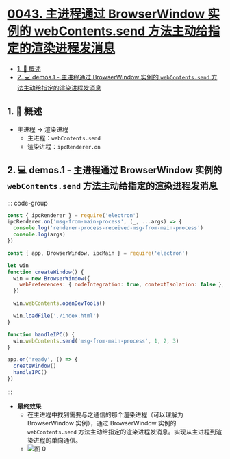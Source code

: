 # [0043. 主进程通过 BrowserWindow 实例的 webContents.send 方法主动给指定的渲染进程发消息](https://github.com/Tdahuyou/TNotes.electron/tree/main/notes/0043.%20%E4%B8%BB%E8%BF%9B%E7%A8%8B%E9%80%9A%E8%BF%87%20BrowserWindow%20%E5%AE%9E%E4%BE%8B%E7%9A%84%20webContents.send%20%E6%96%B9%E6%B3%95%E4%B8%BB%E5%8A%A8%E7%BB%99%E6%8C%87%E5%AE%9A%E7%9A%84%E6%B8%B2%E6%9F%93%E8%BF%9B%E7%A8%8B%E5%8F%91%E6%B6%88%E6%81%AF)

<!-- region:toc -->

- [1. 📝 概述](#1--概述)
- [2. 💻 demos.1 - 主进程通过 BrowserWindow 实例的 `webContents.send` 方法主动给指定的渲染进程发消息](#2--demos1---主进程通过-browserwindow-实例的-webcontentssend-方法主动给指定的渲染进程发消息)

<!-- endregion:toc -->

## 1. 📝 概述

- 主进程 -> 渲染进程
  - 主进程：`webContents.send`
  - 渲染进程：`ipcRenderer.on`

## 2. 💻 demos.1 - 主进程通过 BrowserWindow 实例的 `webContents.send` 方法主动给指定的渲染进程发消息

::: code-group

```js [renderer.js] {2}
const { ipcRenderer } = require('electron')
ipcRenderer.on('msg-from-main-process', (_, ...args) => {
  console.log('renderer-process-received-msg-from-main-process')
  console.log(args)
})
```

```js [index.js] {15}
const { app, BrowserWindow, ipcMain } = require('electron')

let win
function createWindow() {
  win = new BrowserWindow({
    webPreferences: { nodeIntegration: true, contextIsolation: false },
  })

  win.webContents.openDevTools()

  win.loadFile('./index.html')
}

function handleIPC() {
  win.webContents.send('msg-from-main-process', 1, 2, 3)
}

app.on('ready', () => {
  createWindow()
  handleIPC()
})
```

:::

- **最终效果**
  - 在主进程中找到需要与之通信的那个渲染进程（可以理解为 BrowserWindow 实例），通过 BrowserWindow 实例的 `webContents.send` 方法主动给指定的渲染进程发消息。实现从主进程到渲染进程的单向通信。
  - ![图 0](https://cdn.jsdelivr.net/gh/Tdahuyou/imgs@main/2025-05-03-11-11-32.png)
